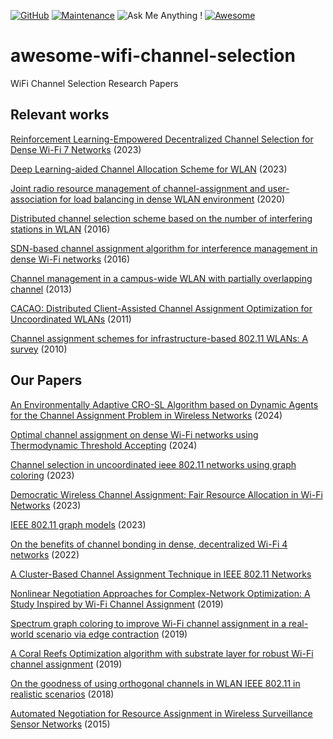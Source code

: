 [![GitHub](https://img.shields.io/github/license/Marsrocky/Awesome-WiFi-CSI-Sensing?color=blue)](https://github.com/Marsrocky/Awesome-WiFi-CSI-Sensing/blob/main/LICENSE)
[![Maintenance](https://img.shields.io/badge/Maintained%3F-YES-green.svg)](https://github.com/Marsrocky/Awesome-WiFi-CSI-Sensing/graphs/commit-activity)
![Ask Me Anything !](https://img.shields.io/badge/Ask%20me-anything-1abc9c.svg)
[![Awesome](https://awesome.re/badge.svg)](https://awesome.re)

# awesome-wifi-channel-selection
WiFi Channel Selection Research Papers

## Relevant works

[Reinforcement Learning-Empowered Decentralized Channel Selection for Dense Wi-Fi 7 Networks](https://ieeexplore.ieee.org/abstract/document/10404246?casa_token=FFHFNTO0AKYAAAAA:s3v1sMegw0_rUOTpMehBPgWsKmzpudbzGvgRFJxC1Ohe418p0CwWc-sa-UZ8ySHQNAPzAEx-Gw) (2023)

[Deep Learning-aided Channel Allocation Scheme for WLAN](https://ieeexplore.ieee.org/document/10068753) (2023)

[Joint radio resource management of channel-assignment and user-association for load balancing in dense WLAN environment](https://ieeexplore.ieee.org/abstract/document/9060896) (2020)

[Distributed channel selection scheme based on the number of interfering stations in WLAN](https://www.sciencedirect.com/science/article/abs/pii/S1570870515300044?via%3Dihub) (2016)

[SDN-based channel assignment algorithm for interference management in dense Wi-Fi networks](https://www.open-access.bcu.ac.uk/4038/1/SDN-Based%20Channel%20Assignment%20Algortihm%20for%20Interference%20Management%20in%20Dense%20Wifi%20Networks.pdf) (2016)

[Channel management in a campus-wide WLAN with partially overlapping channel](https://ieeexplore.ieee.org/document/6666557) (2013)

[CACAO: Distributed Client-Assisted Channel Assignment Optimization for Uncoordinated WLANs](https://www.cse.ust.hk/~gchan/papers/TPDS_CACAO.pdf) (2011)

[Channel assignment schemes for infrastructure-based 802.11 WLANs: A survey](https://ieeexplore.ieee.org/document/5415868) (2010)





## Our Papers


[An Environmentally Adaptive CRO-SL Algorithm based on Dynamic Agents for the Channel Assignment Problem in Wireless Networks](https://ebuah.uah.es/dspace/handle/10017/64170) (2024)

[Optimal channel assignment on dense Wi-Fi networks using Thermodynamic Threshold Accepting](https://ebuah.uah.es/dspace/handle/10017/63057) (2024)

[Channel selection in uncoordinated ieee 802.11 networks using graph coloring](https://ebuah.uah.es/dspace/handle/10017/63069) (2023)

[Democratic Wireless Channel Assignment: Fair Resource Allocation in Wi-Fi Networks](https://ebuah.uah.es/dspace/handle/10017/63058) (2023)

[IEEE 802.11 graph models](https://ebuah.uah.es/dspace/handle/10017/61249) (2023)

[On the benefits of channel bonding in dense, decentralized Wi-Fi 4 networks](https://ebuah.uah.es/dspace/handle/10017/59572) (2022)

[A Cluster-Based Channel Assignment Technique in IEEE 802.11 Networks]()

[Nonlinear Negotiation Approaches for Complex-Network Optimization: A Study Inspired by Wi-Fi Channel Assignment](https://ebuah.uah.es/dspace/handle/10017/29937) (2019)

[Spectrum graph coloring to improve Wi-Fi channel assignment in a real-world scenario via edge contraction](https://ebuah.uah.es/dspace/handle/10017/64194) (2019)

[A Coral Reefs Optimization algorithm with substrate layer for robust Wi-Fi channel assignment](https://ebuah.uah.es/dspace/10017/63117) (2019)

[On the goodness of using orthogonal channels in WLAN IEEE 802.11 in realistic scenarios]() (2018)

[Automated Negotiation for Resource Assignment in Wireless Surveillance Sensor Networks](https://ebuah.uah.es/dspace/handle/10017/23079) (2015)




